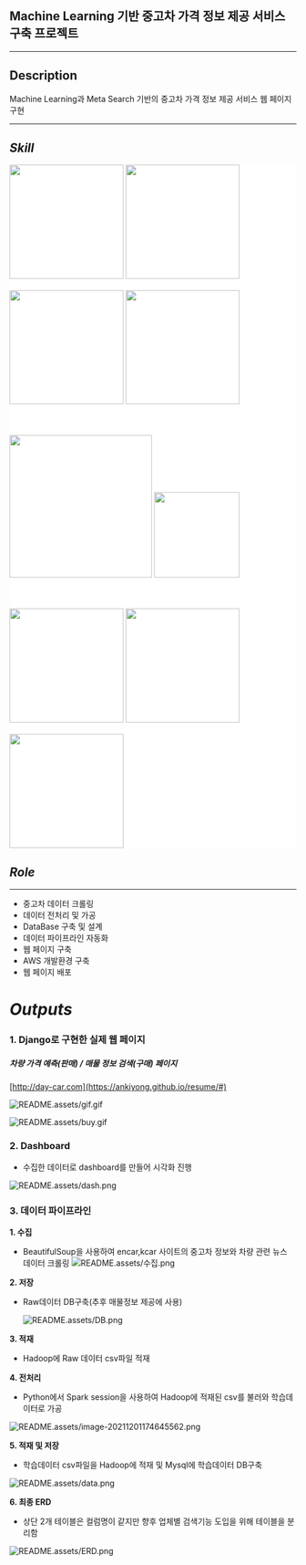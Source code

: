 ## Machine Learning 기반 중고차 가격 정보 제공 서비스 구축 프로젝트
---
## Description

Machine Learning과 Meta Search 기반의 중고차 가격 정보 제공 서비스 웹 페이지 구현


***
## ***Skill***

<div style="background-color: white">
<img src='README.assets/Python-Symbol.png' width=200px>
<img src='README.assets/django.png' width=200px>
<br></br>
<img src='README.assets/BeautifulSoup.png' width=200px>
<img src='README.assets/pandas.jpeg' width=200px>
<br></br>
<br></br>
<img src='README.assets/vmware.jpeg' width=250px>
<img src='README.assets/aws.png' width=150px>
<br></br>
<br></br>
<img src='README.assets/mysql.png' width=200px>
<img src='README.assets/hadoop.png' width=200px>
<br></br>
<img src='README.assets/spark.png' width=200px>
</div>




## ***Role***
---

- 중고차 데이터 크롤링
- 데이터 전처리 및 가공
- DataBase 구축 및 설계
- 데이터 파이프라인 자동화
- 웹 페이지 구축
- AWS 개발환경 구축
- 웹 페이지 배포






# ***Outputs***

### **1. Django로 구현한 실제 웹 페이지**                   

##### 차량 가격 예측(판매) / 매물 정보 검색(구매) 페이지

<!-- 소소코드 링크 첨부하기 -->
    
[http://day-car.com](https://ankiyong.github.io/resume/#)
    

![README.assets/gif.gif](README.assets/gif.gif)

![README.assets/buy.gif](README.assets/buy.gif)


### **2. Dashboard**

- 수집한 데이터로 dashboard를 만들어 시각화 진행
    
![README.assets/dash.png](README.assets/dash.png)
    
    
    
### **3. 데이터 파이프라인**

**1. 수집**
   - BeautifulSoup을 사용하여 encar,kcar 사이트의 중고차 정보와 차량 관련 뉴스 데이터 크롤링
    ![README.assets/수집.png](README.assets/수집.png)
            
**2. 저장**
- Raw데이터 DB구축(추후 매물정보 제공에 사용)
            
    ![README.assets/DB.png](README.assets/DB.png)
            
    <!--  -->
            
**3. 적재**

- Hadoop에 Raw 데이터 csv파일 적재
  
**4. 전처리**
- Python에서 Spark session을 사용하여 Hadoop에 적재된 csv를 불러와 학습데이터로 가공
            
![README.assets/image-20211201174645562.png](README.assets/image-20211201174645562.png)
            

**5. 적재 및 저장**
- 학습데이터 csv파일을 Hadoop에 적재 및 Mysql에 학습데이터 DB구축
            
![README.assets/data.png](README.assets/data.png)
            
            
**6. 최종 ERD**
- 상단 2개 테이블은 컬럼명이 같지만 향후 업체별 검색기능 도입을 위해 테이블을 분리함
            
![README.assets/ERD.png](README.assets/ERD.png)

